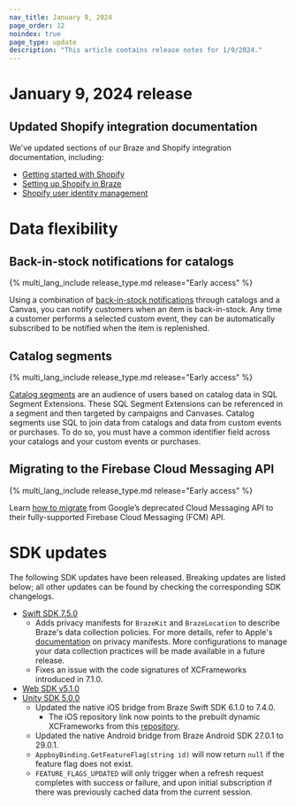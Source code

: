 ```yaml
---
nav_title: January 9, 2024
page_order: 12
noindex: true
page_type: update
description: "This article contains release notes for 1/9/2024."
---
```


# January 9, 2024 release

## Updated Shopify integration documentation

We've updated sections of our Braze and Shopify integration documentation, including:

- [Getting started with Shopify]({{site.baseurl}}/partners/message_orchestration/channel_extensions/ecommerce/shopify/getting_started_shopify/)
- [Setting up Shopify in Braze]({{site.baseurl}}/partners/message_orchestration/channel_extensions/ecommerce/shopify/setting_up_shopify/)
- [Shopify user identity management]({{site.baseurl}}/partners/message_orchestration/channel_extensions/ecommerce/shopify/Shopify_Features/shopify_user_identity/)

# Data flexibility

## Back-in-stock notifications for catalogs

{% multi_lang_include release_type.md release="Early access" %}

Using a combination of [back-in-stock notifications]({{site.baseurl}}/user_guide/personalization_and_dynamic_content/catalogs/back_in_stock_notifications/) through catalogs and a Canvas, you can notify customers when an item is back-in-stock. Any time a customer performs a selected custom event, they can be automatically subscribed to be notified when the item is replenished.

## Catalog segments

{% multi_lang_include release_type.md release="Early access" %}

[Catalog segments]({{site.baseurl}}/user_guide/engagement_tools/segments/sql_segments/catalog_segments/) are an audience of users based on catalog data in SQL Segment Extensions. These SQL Segment Extensions can be referenced in a segment and then targeted by campaigns and Canvases. Catalog segments use SQL to join data from catalogs and data from custom events or purchases. To do so, you must have a common identifier field across your catalogs and your custom events or purchases.

## Migrating to the Firebase Cloud Messaging API

{% multi_lang_include release_type.md release="Early access" %}

Learn [how to migrate]({{site.baseurl}}/developer_guide/platform_integration_guides/android/push_notifications/android/migrating_to_firebase_cloud_messaging/) from Google’s deprecated Cloud Messaging API to their fully-supported Firebase Cloud Messaging (FCM) API.

# SDK updates

The following SDK updates have been released. Breaking updates are listed below; all other updates can be found by checking the corresponding SDK changelogs.

- [Swift SDK 7.5.0](https://github.com/braze-inc/braze-swift-sdk/blob/main/CHANGELOG.md)
    - Adds privacy manifests for `BrazeKit` and `BrazeLocation` to describe Braze's data collection policies. For more details, refer to Apple's [documentation](https://developer.apple.com/documentation/bundleresources/privacy_manifest_files/describing_data_use_in_privacy_manifests) on privacy manifests. More configurations to manage your data collection practices will be made available in a future release.
    - Fixes an issue with the code signatures of XCFrameworks introduced in 7.1.0.
- [Web SDK v5.1.0](https://github.com/braze-inc/braze-web-sdk/blob/master/CHANGELOG.md)
- [Unity SDK 5.0.0](https://github.com/braze-inc/braze-unity-sdk/blob/master/CHANGELOG.md)
    - Updated the native iOS bridge from Braze Swift SDK 6.1.0 to 7.4.0.
        - The iOS repository link now points to the prebuilt dynamic XCFrameworks from this [repository](https://github.com/braze-inc/braze-swift-sdk-prebuilt-dynamic).
    - Updated the native Android bridge from Braze Android SDK 27.0.1 to 29.0.1.
    - `AppboyBinding.GetFeatureFlag(string id)` will now return `null` if the feature flag does not exist.
    - `FEATURE_FLAGS_UPDATED` will only trigger when a refresh request completes with success or failure, and upon initial subscription if there was previously cached data from the current session.

